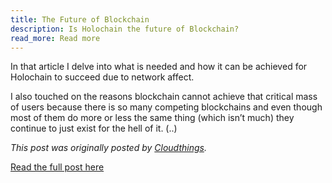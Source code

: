```yaml
---
title: The Future of Blockchain
description: Is Holochain the future of Blockchain?
read_more: Read more
---
```

In that article I delve into what is needed and how it can be achieved for Holochain to succeed due to network affect.

I also touched on the reasons blockchain cannot achieve that critical mass of users because there is so many competing blockchains and even though most of them do more or less the same thing (which isn’t much) they continue to just exist for the hell of it. (..)

*This post was originally posted by [Cloudthings](https://cloudthings.medium.com/).*

[Read the full post here](https://cloudthings.medium.com/the-future-of-blockchain-d66f6d33d93b)
